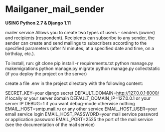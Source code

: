 # Mailganer_mail_sender

**USING Python 2.7 & Django 1.11**

mailer service
Allows you to create two types of users - senders (owner) and recipients (respondent). 
Recipients can subscribe to any sender, the sender can create and send mailings to subscribers 
according to the specified parameters (after N minutes, at a specified date and time, on a birthday, etc.).

To install, run:
git clone <repo>
pip install -r requirements.txt
python manage.py makemigrations
python manage.py migrate
python manage.py collectstatic (if you deploy the project on the server)

create a file .env in the project directory with the following content:

SECRET_KEY=your django secret
DEFAULT_DOMAIN=http://127.0.0.1:8000/ if locally or your server domain
DEFAULT_DOMAIN_IP=127.0.0.1 or your server IP
DEBUG=1 if you want debug-mode otherwise nothing
EMAIL_HOST=smtp.mail.ru or any other service
EMAIL_HOST_USER=your email service login
EMAIL_HOST_PASSWORD=your mail service password or application password
EMAIL_PORT=2525 the port of the mail service (see the documentation of the mail service)
